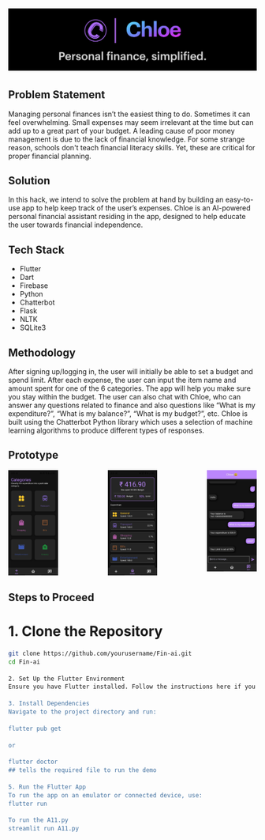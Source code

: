 <h1 align="center">
<img src="assets/header.png"/>
</h1>

## Problem Statement
Managing personal finances isn’t the easiest thing to do. Sometimes it can feel overwhelming. Small expenses may seem irrelevant at the time but can add up to a great part of your budget. A leading cause of poor money management is due to the lack of financial knowledge. For some strange reason, schools don't teach financial literacy skills. Yet, these are critical for proper financial planning.

## Solution
In this hack, we intend to solve the problem at hand by building an easy-to-use app to help keep track of the user’s expenses. Chloe is an AI-powered personal financial assistant residing in the app, designed to help educate the user towards financial independence.

## Tech Stack
- Flutter
- Dart
- Firebase
- Python
- Chatterbot
- Flask
- NLTK
- SQLite3

## Methodology
After signing up/logging in, the user will initially be able to set a budget and spend limit. After each expense, the user can input the item name and amount spent for one of the 6 categories. The app will help you make sure you stay within the budget. The user can also chat with Chloe, who can answer any questions related to finance and also questions like “What is my expenditure?”, “What is my balance?”, “What is my budget?”, etc. Chloe is built using the Chatterbot Python library which uses a selection of machine learning algorithms to produce different types of responses.

## Prototype
<div align="center">
  <img align="left" width=20% src="assets/screen1.jpg"/>
  <img width=20% src="assets/screen2.jpg"/>
  <img align="right" width=20% src="assets/screen3.jpg"/>
</div>

## Steps to Proceed

# 1. Clone the Repository
```sh
git clone https://github.com/yourusername/Fin-ai.git
cd Fin-ai

2. Set Up the Flutter Environment
Ensure you have Flutter installed. Follow the instructions here if you haven't already.

3. Install Dependencies
Navigate to the project directory and run:

flutter pub get

or

flutter doctor 
## tells the required file to run the demo

5. Run the Flutter App
To run the app on an emulator or connected device, use:
flutter run

To run the A11.py
streamlit run A11.py
